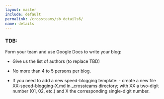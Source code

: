 ```yaml
---
layout: master
include: default
permalink: /crossteams/sb_details6/
name: details
---
```


<h3> TDB: </h3>



Form your team and use Google Docs to write your blog:

- Give us the list of authors (to replace TBD)

- No more than 4 to 5 persons per blog. 

- If you need to add a new speed-blogging template:
      - create a new file XX-speed-blogging-X.md in _crossteams directory; with XX a two-digit number (01, 02, etc.) and X the corresponding single-digit number.

